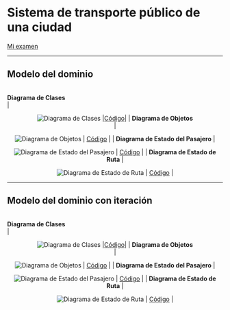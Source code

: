 # Sistema de transporte público de una ciudad

[Mi examen](https://github.com/Ingenieria-Informatica-UNEATLANTICO/app-actividad-post-parcial-lydiaa-gr/blob/main/images/parcialIngenieria.pdf)

---

## Modelo del dominio
|                    |  |
| ----------------------------- | ------ |
**Diagrama de Clases**       
|  <p align="center">![Diagrama de Clases](images/DiagramaClases.png) |[Código](modelosUML/DiagramaClases.puml)|
| **Diagrama de Objetos**        
|  <p align="center">![Diagrama de Objetos](images/DiagramaObjetos.png) | [Código](modelosUML/DiagramaObjetos.puml) |
| **Diagrama de Estado del Pasajero** 
|  <p align="center">![Diagrama de Estado del Pasajero](images/DiagramaEstadosPasajero.png) | [Código](modelosUML/DiagramaEstadosPasajero.puml) |
| **Diagrama de Estado de Ruta** 
|  <p align="center">![Diagrama de Estado de Ruta](images/DiagramaEstadosRuta.png) | [Código](modelosUML/DiagramaEstadosRuta.puml) |

---
## Modelo del dominio con iteración
|                    |  |
| ----------------------------- | ------ |
**Diagrama de Clases**       
|  <p align="center">![Diagrama de Clases](images/DiagramaClasesIteracion.png) |[Código](modelosUML/DiagramaClasesIteracion.puml)|
| **Diagrama de Objetos**        
|  <p align="center">![Diagrama de Objetos](images/DiagramaObjetosIteracion.png) | [Código](modelosUML/DiagramaObjetosIteracion.puml) |
| **Diagrama de Estado del Pasajero** 
|  <p align="center">![Diagrama de Estado del Pasajero](images/DiagramaEstadosPasajeroIteracion.png) | [Código](modelosUML/DiagramaEstadosPasajeroIteracion.puml) |
| **Diagrama de Estado de Ruta** 
|  <p align="center">![Diagrama de Estado de Ruta](images/DiagramaEstadosRutaIteracion.png) | [Código](modelosUML/DiagramaEstadosRutaIteracion.puml) |



